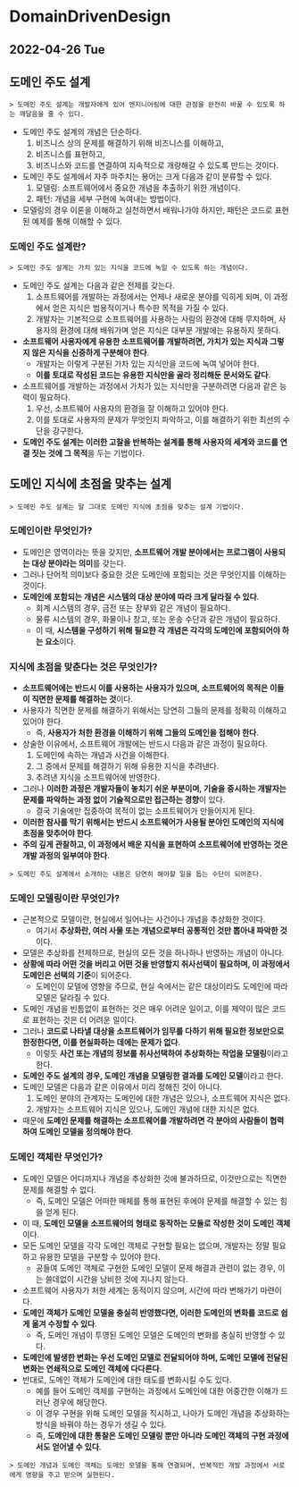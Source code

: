 # DomainDrivenDesign
## 2022-04-26 Tue

## 도메인 주도 설계
```
> 도메인 주도 설계는 개발자에게 있어 엔지니어링에 대한 관점을 완전히 바꿀 수 있도록 하는 깨달음을 줄 수 있다.
```
* 도메인 주도 설계의 개념은 단순하다.
  1. 비즈니스 상의 문제를 해결하기 위해 비즈니스를 이해하고,
  2. 비즈니스를 표현하고,
  3. 비즈니스와 코드를 연결하여 지속적으로 개량해갈 수 있도록 만드는 것이다.
* 도메인 주도 설계에서 자주 마주치는 용어는 크게 다음과 같이 분류할 수 있다.
  1. 모델링: 소프트웨어에서 중요한 개념을 추출하기 위한 개념이다.
  2. 패턴: 개념을 세부 구현에 녹여내는 방법이다.
* 모델링의 경우 이론을 이해하고 실천하면서 배워나가야 하지만, 패턴은 코드로 표현된 예제를 통해 이해할 수 있다.

### 도메인 주도 설계란?
```
> 도메인 주도 설계는 가치 있는 지식을 코드에 녹일 수 있도록 하는 개념이다.
```
* 도메인 주도 설계는 다음과 같은 전제를 갖는다.
  1. 소프트웨어를 개발하는 과정에서는 언제나 새로운 분야를 익히게 되며, 이 과정에서 얻은 지식은 범용적이거나 특수한 목적을 가질 수 있다.
  2. 개발자는 기본적으로 소프트웨어를 사용하는 사람의 환경에 대해 무지하며, 사용자의 환경에 대해 배워가며 얻은 지식은 대부분 개발에는 유용하지 못하다.
* **소프트웨어 사용자에게 유용한 소프트웨어를 개발하려면, 가치가 있는 지식과 그렇지 않은 지식을 신중하게 구분해야 한다**.
  * 개발자는 이렇게 구분된 가차 있는 지식만을 코드에 녹여 넣어야 한다.
  * **이를 토대로 작성된 코드는 유용한 지식만을 골라 정리해둔 문서와도 같다**.
* 소프트웨어를 개발하는 과정에서 가치가 있는 지식만을 구분하려면 다음과 같은 능력이 필요하다.
  1. 우선, 소프트웨어 사용자의 환경을 잘 이해하고 있어야 한다.
  2. 이를 토대로 사용자의 문제가 무엇인지 파악하고, 이를 해결하기 위한 최선의 수단을 강구한다.
* **도메인 주도 설계는 이러한 고찰을 반복하는 설계를 통해 사용자의 세계와 코드를 연결 짓는 것에 그 목적**을 두는 기법이다.

## 도메인 지식에 초점을 맞추는 설계
```
> 도메인 주도 설계는 말 그대로 도메인 지식에 초점을 맞추는 설계 기법이다.
```
### 도메인이란 무엇인가?
* 도메인은 영역이라는 뜻을 갖지만, **소프트웨어 개발 분야에서는 프로그램이 사용되는 대상 분야라는 의미**를 갖는다.
* 그러나 단어적 의미보다 중요한 것은 도메인에 포함되는 것은 무엇인지를 이해하는 것이다.
* **도메인에 포함되는 개념은 시스템의 대상 분야에 따라 크게 달라질 수 있다**.
  * 회계 시스템의 경우, 금전 또는 장부와 같은 개념이 필요하다.
  * 물류 시스템의 경우, 화물이나 창고, 또는 운송 수단과 같은 개념이 필요하다.
  * 이 때, **시스템을 구성하기 위해 필요한 각 개념은 각각의 도메인에 포함되어야 하는 요소**이다.

### 지식에 초점을 맞춘다는 것은 무엇인가?
* **소프트웨어에는 반드시 이를 사용하는 사용자가 있으며, 소프트웨어의 목적은 이들이 직면한 문제를 해결하는 것**이다.
* 사용자가 직면한 문제를 해결하기 위해서는 당연히 그들의 문제를 정확히 이해하고 있어야 한다.
  * 즉, **사용자가 처한 환경을 이해하기 위해 그들의 도메인을 접해야 한다**.
* 상술한 이유에서, 소프트웨어 개발에는 반드시 다음과 같은 과정이 필요하다.
  1. 도메인에 속하는 개념과 사건을 이해한다.
  2. 그 중에서 문제를 해결하기 위해 유용한 지식을 추려낸다.
  3. 추려낸 지식을 소프트웨어에 반영한다.
* 그러나 **이러한 과정은 개발자들이 놓치기 쉬운 부분이며, 기술을 중시하는 개발자는 문제를 파악하는 과정 없이 기술적으로만 접근하는 경향**이 있다.
  * 결국 기술에만 집중하여 목적이 없는 소프트웨어가 만들어지게 된다.
* **이러한 참사를 막기 위해서는 반드시 소프트웨어가 사용될 분야인 도메인의 지식에 초점을 맞추어야 한다**.
* **주의 깊게 관찰하고, 이 과정에서 배운 지식을 표현하여 소프트웨어에 반영하는 것은 개발 과정의 일부여야 한다**.
```
> 도메인 주도 설계에서 소개하는 내용은 당연히 해야할 일을 돕는 수단이 되어준다.
```

### 도메인 모델링이란 무엇인가?
* 근본적으로 모델이란, 현실에서 일어나는 사건이나 개념을 추상화한 것이다.
  * 여기서 **추상화란, 여러 사물 또는 개념으로부터 공통적인 것만 뽑아내 파악한 것**이다.
* 모델은 추상화를 전제하므로, 현실의 모든 것을 하나하나 반영하는 개념이 아니다.
* **상황에 따라 어떤 것을 버리고 어떤 것을 반영할지 취사선택이 필요하며, 이 과정에서 도메인은 선택의 기준**이 되어준다.
  * 도메인이 모델에 영향을 주므로, 현실 속에서는 같은 대상이라도 도메인에 따라 모델은 달라질 수 있다.
* 도메인 개념을 빈틈없이 표현하는 것은 매우 어려운 일이고, 이를 제약이 많은 코드로 표현하는 것은 더 어려운 일이다.
* 그러나 **코드로 나타낼 대상을 소프트웨어가 임무를 다하기 위해 필요한 정보만으로 한정한다면, 이를 현실화하는 데에는 문제가 없다**.
  * 이렇듯 **사건 또는 개념의 정보를 취사선택하여 추상화하는 작업을 모델링**이라고 한다.
* **도메인 주도 설계의 경우, 도메인 개념을 모델링한 결과를 도메인 모델**이라고 한다.
* 도메인 모델은 다음과 같은 이유에서 미리 정해진 것이 아니다.
  1. 도메인 분야의 관계자는 도메인에 대한 개념은 있으나, 소프트웨어 지식은 없다.
  2. 개발자는 소프트웨어 지식은 있으나, 도메인 개념에 대한 지식은 없다.
* 때문에 **도메인 문제를 해결하는 소프트웨어를 개발하려면 각 분야의 사람들이 협력하여 도메인 모델을 정의해야 한다**. 

### 도메인 객체란 무엇인가?
* 도메인 모델은 어디까지나 개념을 추상화한 것에 불과하므로, 이것만으로는 직면한 문제를 해결할 수 없다.
  * 즉, 도메인 모델은 어떠한 매체를 통해 표현된 후에야 문제를 해결할 수 있는 힘을 얻게 된다.
* 이 때, **도메인 모델을 소프트웨어의 형태로 동작하는 모듈로 작성한 것이 도메인 객체**이다.
* 모든 도메인 모델을 각각 도메인 객체로 구현할 필요는 없으며, 개발자는 정말 필요하고 유용한 모델을 구분할 수 있어야 한다.
  * 공들여 도메인 객체로 구현한 도메인 모델이 문제 해결과 관련이 없는 경우, 이는 쓸데없이 시간을 낭비한 것에 지나지 않는다.
* 소프트웨어 사용자가 처한 세계는 동적이지 않으며, 시간에 따라 변해가기 마련이다.
* **도메인 객체가 도메인 모델을 충실히 반영했다면, 이러한 도메인의 변화를 코드로 쉽게 옮겨 수정할 수 있다**.
  * 즉, 도메인 개념이 투영된 도메인 모델은 도메인의 변화를 충실히 반영할 수 있다.
* **도메인에 발생한 변화는 우선 도메인 모델로 전달되어야 하며, 도메인 모델에 전달된 변화는 연쇄적으로 도메인 객체에 다다른다**.
* 반대로, 도메인 객체가 도메인에 대한 태도를 변화시킬 수도 있다.
  * 예를 들어 도메인 객체를 구현하는 과정에서 도메인에 대한 어중간한 이해가 드러난 경우에 해당한다.
  * 이 경우 구현을 위해 도메인 모델을 직시하고, 나아가 도메인 개념을 추상화하는 방식을 바꿔야 하는 경우가 생길 수 있다.
  * 즉, **도메인에 대한 통찰은 도메인 모델링 뿐만 아니라 도메인 객체의 구현 과정에서도 얻어낼 수 있다**.
```
> 도메인 개념과 도메인 객체는 도메인 모델을 통해 연결되며, 반복적인 개발 과정에서 서로에게 영향을 주고 받으며 실현된다.
```